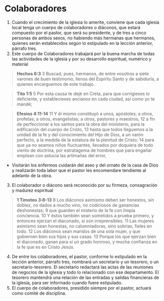 # Colaboradores

1. Cuando el crecimiento de la iglesia lo amerite, conviene que cada iglesia local tenga un cuerpo de colaboradores o diáconos, que estará compuesto por el pastor, que será su presidente, y de tres a cinco personas de ambos sexos, no habiendo más hermanas que hermanos, quienes serán establecidos según lo estipulado en la lección anterior, párrafo tres.
2. Este cuerpo de Colaboradores trabajará por la buena marcha de todas las actividades de la iglesia y por su desarrollo espiritual, numérico y material 

> **Hechos 6:3**
> 3 Buscad, pues, hermanos, de entre vosotros a siete varones de buen testimonio, llenos del Espíritu Santo y de sabiduría, a quienes encarguemos de este trabajo.

> **Tito 1:5**
> 5 Por esta causa te dejé en Creta, para que corrigieses lo deficiente, y establecieses ancianos en cada ciudad, así como yo te mandé;

> **Efesios 4:11-14**
> 11 Y él mismo constituyó a unos, apóstoles; a otros, profetas; a otros, evangelistas; a otros, pastores y maestros,
 12 a fin de perfeccionar a los santos para la obra del ministerio, para la edificación del cuerpo de Cristo,
 13 hasta que todos lleguemos a la unidad de la fe y del conocimiento del Hijo de Dios, a un varón perfecto, a la medida de la estatura de la plenitud de Cristo;
 14 para que ya no seamos niños fluctuantes, llevados por doquiera de todo viento de doctrina, por estratagema de hombres que para engañar emplean con astucia las artimañas del error,

- Visitarán los enfermos cuidarán del aseo y del ornato de la casa de Dios y realizarán toda labor que el pastor les encomendare tendiente al adelanto de la obra.
3. El colaborador o diácono será reconocido por su firmeza, consagración y madurez espiritual 

> **1 Timoteo 3:8-13**
> 8 Los diáconos asimismo deben ser honestos, sin doblez, no dados a mucho vino, no codiciosos de ganancias deshonestas;
 9 que guarden el misterio de la fe con limpia conciencia.
 10 Y éstos también sean sometidos a prueba primero, y entonces ejerzan el diaconado, si son irreprensibles.
 11 Las mujeres asimismo sean honestas, no calumniadoras, sino sobrias, fieles en todo.
 12 Los diáconos sean maridos de una sola mujer, y que gobiernen bien sus hijos y sus casas.
 13 Porque los que ejerzan bien el diaconado, ganan para sí un grado honroso, y mucha confianza en la fe que es en Cristo Jesús.
4. De entre los colaboradores, el pastor, conforme lo estipulado en la lección anterior, párrafo tres, nombrará un secretario y un tesorero, o un secretario-tesorero. El secretario redactará las actas de las reuniones de negocios de la iglesia y todo lo relacionado con ese departamento. El tesorero mantendrá una relación de las entradas y salidas financieras de la iglesia, para ser informado cuando fuere estipulado.
5. El cuerpo de colaboradores, presidido siempre por el pastor, actuará como comité de disciplina.

